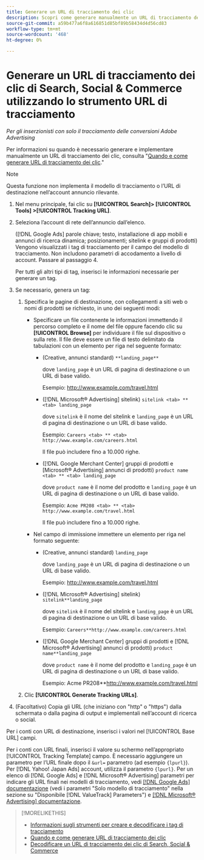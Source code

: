 ```yaml
---
title: Generare un URL di tracciamento dei clic
description: Scopri come generare manualmente un URL di tracciamento dei clic per Search, Social e Commerce.
source-git-commit: a59b477a6f8a616851d85bf89b58434d4d56cd83
workflow-type: tm+mt
source-wordcount: '468'
ht-degree: 0%

---
```


# Generare un URL di tracciamento dei clic di Search, Social &amp; Commerce utilizzando lo strumento URL di tracciamento

*Per gli inserzionisti con solo il tracciamento delle conversioni Adobe Advertising*

Per informazioni su quando è necessario generare e implementare manualmente un URL di tracciamento dei clic, consulta &quot;[Quando e come generare URL di tracciamento dei clic](/help/search-social-commerce/tracking/click-tracking-ways-to-generate.md).&quot;

>[!NOTE]
>
>Questa funzione non implementa il modello di tracciamento o l’URL di destinazione nell’account annuncio rilevante.

1. Nel menu principale, fai clic su **[!UICONTROL Search]> [!UICONTROL Tools] >[!UICONTROL Tracking URL]**.

1. Seleziona l’account di rete dell’annuncio dall’elenco.

   ([!DNL Google Ads] parole chiave; testo, installazione di app mobili e annunci di ricerca dinamica; posizionamenti; sitelink e gruppi di prodotti) Vengono visualizzati i tag di tracciamento per il campo del modello di tracciamento. Non includono parametri di accodamento a livello di account. Passare al passaggio 4.

   Per tutti gli altri tipi di tag, inserisci le informazioni necessarie per generare un tag.

1. Se necessario, genera un tag:

   1. Specifica le pagine di destinazione, con collegamenti a siti web o nomi di prodotti se richiesto, in uno dei seguenti modi:

      * Specificare un file contenente le informazioni immettendo il percorso completo e il nome del file oppure facendo clic su **[!UICONTROL Browse]** per individuare il file sul dispositivo o sulla rete. Il file deve essere un file di testo delimitato da tabulazioni con un elemento per riga nel seguente formato:

         * (Creative, annunci standard) `**landing_page**`

           dove `landing_page` è un URL di pagina di destinazione o un URL di base valido.

           Esempio: http://www.example.com/travel.html

         * ([!DNL Microsoft® Advertising] sitelink) `sitelink <tab> ** <tab> landing_page`

           dove `sitelink` è il nome del sitelink e `landing_page` è un URL di pagina di destinazione o un URL di base valido.

           Esempio: `Careers <tab> ** <tab> http://www.example.com/careers.html`

           Il file può includere fino a 10.000 righe.

         * ([!DNL Google Merchant Center] gruppi di prodotti e [Microsoft® Advertising] annunci di prodotti) `product name <tab> ** <tab> landing_page`

           dove `product name` è il nome del prodotto e `landing_page` è un URL di pagina di destinazione o un URL di base valido.

           Esempio: `Acme PR208 <tab> ** <tab> http://www.example.com/travel.html`

           Il file può includere fino a 10.000 righe.

      * Nel campo di immissione immettere un elemento per riga nel formato seguente:

         * (Creative, annunci standard) `landing_page`

           dove `landing_page` è un URL di pagina di destinazione o un URL di base valido.

           Esempio: http://www.example.com/travel.html

         * ([!DNL Microsoft® Advertising] sitelink) `sitelink**landing_page`

           dove `sitelink` è il nome del sitelink e `landing_page` è un URL di pagina di destinazione o un URL di base valido.

           Esempio: `Careers**http://www.example.com/careers.html`

         * ([!DNL Google Merchant Center] gruppi di prodotti e [!DNL Microsoft® Advertising] annunci di prodotti) `product name**landing_page`

           dove `product name` è il nome del prodotto e `landing_page` è un URL di pagina di destinazione o un URL di base valido.

           Esempio: Acme PR208**http://www.example.com/travel.html

   1. Clic **[!UICONTROL Generate Tracking URLs]**.

1. (Facoltativo) Copia gli URL (che iniziano con &quot;http&quot; o &quot;https&quot;) dalla schermata o dalla pagina di output e implementali nell’account di ricerca o social.

Per i conti con URL di destinazione, inserisci i valori nel [!UICONTROL Base URL] campi.

Per i conti con URL finali, inserisci il valore su schermo nell’appropriato [!UICONTROL Tracking Template] campo. È necessario aggiungere un parametro per l’URL finale dopo il `&url=` parametro (ad esempio `{lpurl}`). Per [!DNL Yahoo! Japan Ads] account, utilizza il parametro `{lpurl}`. Per un elenco di [!DNL Google Ads] e [!DNL Microsoft® Advertising] parametri per indicare gli URL finali nei modelli di tracciamento, vedi [[!DNL Google Ads] documentazione](https://support.google.com/google-ads/answer/6305348) (vedi i parametri &quot;Solo modello di tracciamento&quot; nella sezione su &quot;Disponibile [!DNL ValueTrack] Parameters&quot;) e [[!DNL Microsoft® Advertising] documentazione](https://help.ads.microsoft.com/#apex/3/en/56799/2).

>[!MORELIKETHIS]
>
>* [Informazioni sugli strumenti per creare e decodificare i tag di tracciamento](tracking-tools-about.md)
>* [Quando e come generare URL di tracciamento dei clic](/help/search-social-commerce/tracking/click-tracking-ways-to-generate.md)
>* [Decodificare un URL di tracciamento dei clic di Search, Social &amp; Commerce](click-tracking-url-decode.md)
